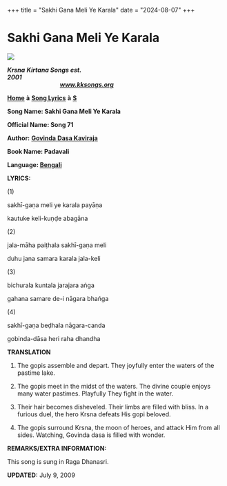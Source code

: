 +++
title = "Sakhi Gana Meli Ye Karala"
date = "2024-08-07"
+++

# Sakhi Gana Meli Ye Karala
**[![](http://kksongs.org/image_files/image002.jpg)](http://kksongs.org/)**

**_Krsna_** **_Kirtana Songs est. 2001_**                                                                                                                                                      **_www.kksongs.org_**

**[Home](http://kksongs.org/)** **à** **[Song Lyrics](http://kksongs.org/lyrics.html)** **à** **[S](http://kksongs.org/songs/song_s.html)**

**Song Name: Sakhi Gana Meli Ye Karala**

**Official Name: Song 71**

**Author:** [**Govinda** **Dasa Kaviraja**](http://kksongs.org/authors/list/govindadasa.html)

**Book Name: Padavali**

**Language: [Bengali](http://kksongs.org/language/list/bengali.html)**

**LYRICS:**

(1)

sakhī-gaṇa meli ye karala payāṇa

kautuke keli-kuṇḍe abagāna

(2)

jala-māha paiṭhala sakhī-gaṇa meli

duhu jana samara karala jala-keli

(3)

bichurala kuntala jarajara ańga

gahana samare de-i nāgara bhańga

(4)

sakhī-gaṇa beḍhala nāgara-canda

gobinda-dāsa heri raha dhandha

**TRANSLATION**

1) The gopis assemble and depart. They joyfully enter the waters of the pastime lake.

2) The gopis meet in the midst of the waters. The divine couple enjoys many water pastimes. Playfully They fight in the water.

3) Their hair becomes disheveled. Their limbs are filled with bliss. In a furious duel, the hero Krsna defeats His gopi beloved.

4) The gopis surround Krsna, the moon of heroes, and attack Him from all sides. Watching, Govinda dasa is filled with wonder.

**REMARKS/EXTRA INFORMATION:**

This song is sung in Raga Dhanasri.

**UPDATED:** July 9, 2009
